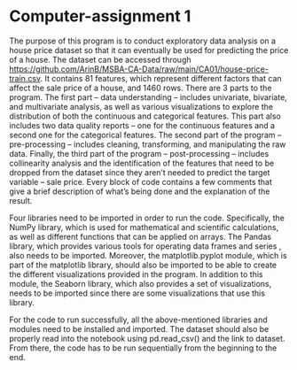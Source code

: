 # Computer-assignment 1
The purpose of this program is to conduct exploratory data analysis on a house price dataset so that it can eventually be used for predicting the price of a house. The dataset can be accessed through https://github.com/ArinB/MSBA-CA-Data/raw/main/CA01/house-price-train.csv. It contains 81 features, which represent different factors that can affect the sale price of a house, and 1460 rows. There are 3 parts to the program. The first part – data understanding – includes univariate, bivariate, and multivariate analysis, as well as various visualizations to explore the distribution of both the continuous and categorical features. This part also includes two data quality reports – one for the continuous features and a second one for the categorical features.  The second part of the program – pre-processing – includes cleaning, transforming, and manipulating the raw data. Finally, the third part of the program – post-processing – includes collinearity analysis and the identification of the features that need to be dropped from the dataset since they aren’t needed to predict the target variable – sale price. Every block of code contains a few comments that give a brief description of what’s being done and the explanation of the result.

Four libraries need to be imported in order to run the code. Specifically, the NumPy library, which is used for mathematical and scientific calculations, as well as different functions that can be applied on arrays. The Pandas library, which provides various tools for operating data frames and series , also needs to be imported. Moreover, the matplotlib.pyplot module, which is part of the matplotlib library, should also be imported to be able to create the different visualizations provided in the program. In addition to this module, the Seaborn library, which also provides a set of visualizations, needs to be imported since there are some visualizations that use this library. 

For the code to run successfully, all the above-mentioned libraries and modules need to be installed and imported. The dataset should also be properly read into the notebook using pd.read_csv() and the link to dataset. From there, the code has to be run sequentially from the beginning to the end. 
